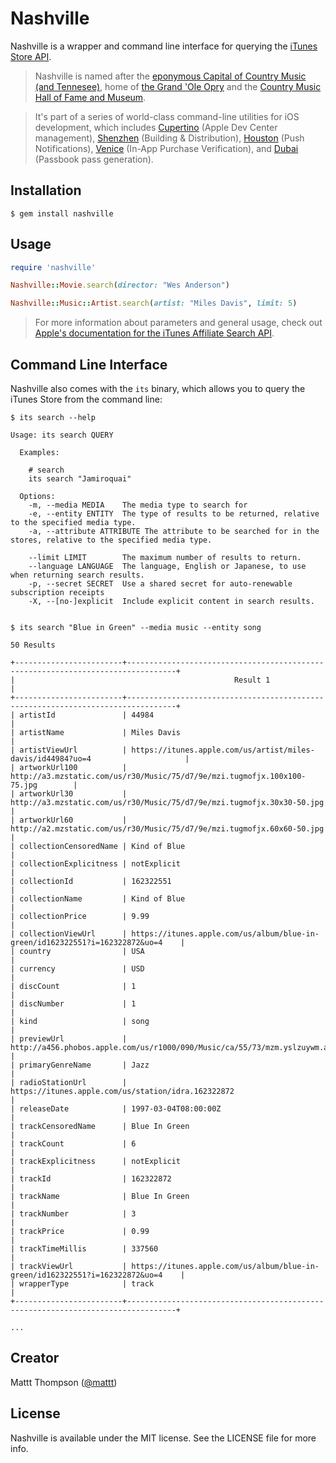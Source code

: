 # Nashville

Nashville is a wrapper and command line interface for querying the [iTunes Store API](http://www.apple.com/itunes/affiliates/resources/documentation/itunes-store-web-service-search-api.html).

> Nashville is named after the [eponymous Capital of Country Music (and Tennesee)](http://en.wikipedia.org/wiki/Nashville,_Tennessee), home of [the Grand 'Ole Opry](http://en.wikipedia.org/wiki/Grand_Ole_Opry) and the [Country Music Hall of Fame and Museum](http://en.wikipedia.org/wiki/Country_Music_Hall_of_Fame_and_Museum).

> It's part of a series of world-class command-line utilities for iOS development, which includes [Cupertino](https://github.com/mattt/cupertino) (Apple Dev Center management), [Shenzhen](https://github.com/mattt/shenzhen) (Building & Distribution), [Houston](https://github.com/mattt/houston) (Push Notifications), [Venice](https://github.com/mattt/venice) (In-App Purchase Verification), and [Dubai](https://github.com/mattt/dubai) (Passbook pass generation).

## Installation

    $ gem install nashville

## Usage

```ruby
require 'nashville'

Nashville::Movie.search(director: "Wes Anderson")

Nashville::Music::Artist.search(artist: "Miles Davis", limit: 5)
```

> For more information about parameters and general usage, check out [Apple's documentation for the iTunes Affiliate Search API](http://www.apple.com/itunes/affiliates/resources/documentation/itunes-store-web-service-search-api.html).

## Command Line Interface

Nashville also comes with the `its` binary, which allows you to query the iTunes Store from the command line:

    $ its search --help

    Usage: its search QUERY

      Examples:

        # search
        its search "Jamiroquai"

      Options:
        -m, --media MEDIA    The media type to search for
        -e, --entity ENTITY  The type of results to be returned, relative to the specified media type.
        -a, --attribute ATTRIBUTE The attribute to be searched for in the stores, relative to the specified media type.

        --limit LIMIT        The maximum number of results to return.
        --language LANGUAGE  The language, English or Japanese, to use when returning search results.
        -p, --secret SECRET  Use a shared secret for auto-renewable subscription receipts
        -X, --[no-]explicit  Include explicit content in search results.


    $ its search "Blue in Green" --media music --entity song

    50 Results

    +------------------------+---------------------------------------------------------------------------------+
    |                                                 Result 1                                                 |
    +------------------------+---------------------------------------------------------------------------------+
    | artistId               | 44984                                                                           |
    | artistName             | Miles Davis                                                                     |
    | artistViewUrl          | https://itunes.apple.com/us/artist/miles-davis/id44984?uo=4                     |
    | artworkUrl100          | http://a3.mzstatic.com/us/r30/Music/75/d7/9e/mzi.tugmofjx.100x100-75.jpg        |
    | artworkUrl30           | http://a3.mzstatic.com/us/r30/Music/75/d7/9e/mzi.tugmofjx.30x30-50.jpg          |
    | artworkUrl60           | http://a2.mzstatic.com/us/r30/Music/75/d7/9e/mzi.tugmofjx.60x60-50.jpg          |
    | collectionCensoredName | Kind of Blue                                                                    |
    | collectionExplicitness | notExplicit                                                                     |
    | collectionId           | 162322551                                                                       |
    | collectionName         | Kind of Blue                                                                    |
    | collectionPrice        | 9.99                                                                            |
    | collectionViewUrl      | https://itunes.apple.com/us/album/blue-in-green/id162322551?i=162322872&uo=4    |
    | country                | USA                                                                             |
    | currency               | USD                                                                             |
    | discCount              | 1                                                                               |
    | discNumber             | 1                                                                               |
    | kind                   | song                                                                            |
    | previewUrl             | http://a456.phobos.apple.com/us/r1000/090/Music/ca/55/73/mzm.yslzuywm.aac.p.m4a |
    | primaryGenreName       | Jazz                                                                            |
    | radioStationUrl        | https://itunes.apple.com/us/station/idra.162322872                              |
    | releaseDate            | 1997-03-04T08:00:00Z                                                            |
    | trackCensoredName      | Blue In Green                                                                   |
    | trackCount             | 6                                                                               |
    | trackExplicitness      | notExplicit                                                                     |
    | trackId                | 162322872                                                                       |
    | trackName              | Blue In Green                                                                   |
    | trackNumber            | 3                                                                               |
    | trackPrice             | 0.99                                                                            |
    | trackTimeMillis        | 337560                                                                          |
    | trackViewUrl           | https://itunes.apple.com/us/album/blue-in-green/id162322551?i=162322872&uo=4    |
    | wrapperType            | track                                                                           |
    +------------------------+---------------------------------------------------------------------------------+

    ...

## Creator

Mattt Thompson ([@mattt](https://twitter.com/mattt))

## License

Nashville is available under the MIT license. See the LICENSE file for more info.
